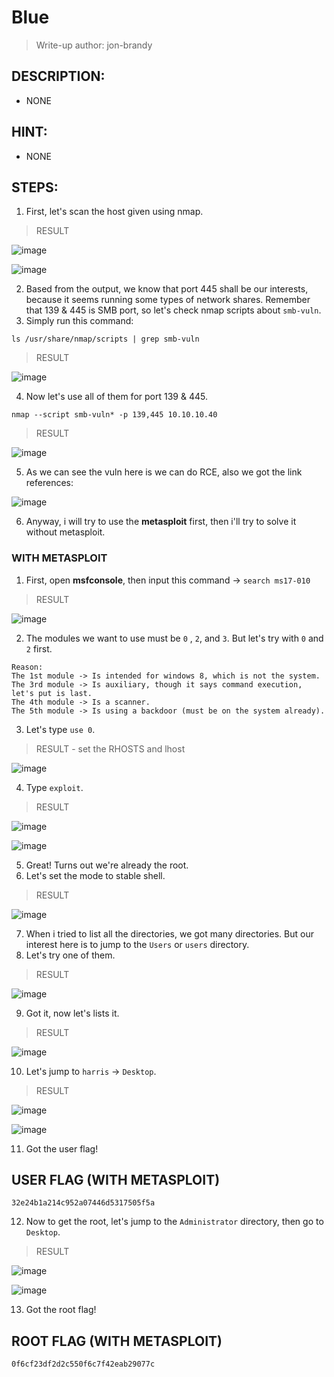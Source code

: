 # Blue
> Write-up author: jon-brandy
## DESCRIPTION:
- NONE
## HINT:
- NONE
## STEPS:
1. First, let's scan the host given using nmap.

> RESULT

![image](https://user-images.githubusercontent.com/70703371/210548655-c761e148-c1bf-4b32-a17e-8c1a72c690fb.png)


![image](https://user-images.githubusercontent.com/70703371/210548679-5dd82615-0a4e-44e9-a4bf-2cd51961c46b.png)


2. Based from the output, we know that port 445 shall be our interests, because it seems running some types of network shares. Remember that 139 & 445 is SMB port, so let's check nmap scripts about `smb-vuln`.
3. Simply run this command:

```
ls /usr/share/nmap/scripts | grep smb-vuln
```

> RESULT

![image](https://user-images.githubusercontent.com/70703371/210548775-11ed93fa-0149-40a9-920a-1257c94d9989.png)


4. Now let's use all of them for port 139 & 445.

```
nmap --script smb-vuln* -p 139,445 10.10.10.40
```

> RESULT

![image](https://user-images.githubusercontent.com/70703371/210548814-20b88593-4861-4a8e-a675-e21edf35b868.png)


5. As we can see the vuln here is we can do RCE, also we got the link references:

![image](https://user-images.githubusercontent.com/70703371/210548936-bad60e4f-f1df-4909-83f4-d59a102c7e0e.png)


6. Anyway, i will try to use the **metasploit** first, then i'll try to solve it without metasploit.

### WITH METASPLOIT

1. First, open **msfconsole**, then input this command -> `search ms17-010`

> RESULT

![image](https://user-images.githubusercontent.com/70703371/210549303-6f6bd9b9-3f1f-410c-b3af-6df4c444cee0.png)


2. The modules we want to use must be `0` , `2`, and `3`. But let's try with `0` and `2` first.

```
Reason:
The 1st module -> Is intended for windows 8, which is not the system.
The 3rd module -> Is auxiliary, though it says command execution, let's put is last. 
The 4th module -> Is a scanner.
The 5th module -> Is using a backdoor (must be on the system already).
```

3. Let's type `use 0`.

> RESULT - set the RHOSTS and lhost

![image](https://user-images.githubusercontent.com/70703371/210550559-ac898d76-deac-4ca8-8222-543969989a1d.png)

4. Type `exploit`.

> RESULT

![image](https://user-images.githubusercontent.com/70703371/210550767-4e327376-f153-4d65-bfdf-3e1ffbb8dbcb.png)


![image](https://user-images.githubusercontent.com/70703371/210550828-15d51f7d-6a90-4a73-96f7-c55d5ab6a9d5.png)


5. Great! Turns out we're already the root.
6. Let's set the mode to stable shell.

> RESULT

![image](https://user-images.githubusercontent.com/70703371/210550911-30353853-3911-433f-91c0-2970f22412fb.png)


7. When i tried to list all the directories, we got many directories. But our interest here is to jump to the `Users` or `users` directory.
8. Let's try one of them.

> RESULT

![image](https://user-images.githubusercontent.com/70703371/210551510-4fe09bf9-069e-4536-b46f-1988c57e440a.png)


9. Got it, now let's lists it.

> RESULT

![image](https://user-images.githubusercontent.com/70703371/210551605-019e6678-2cef-4fb8-a707-34de82dfb9fc.png)


10. Let's jump to `harris` -> `Desktop`.

> RESULT

![image](https://user-images.githubusercontent.com/70703371/210551720-de8cc37e-ad94-460d-9dd5-86acebb56073.png)


![image](https://user-images.githubusercontent.com/70703371/210551749-b6f42d66-1e49-4390-b906-5e30048ebe5c.png)


11. Got the user flag!

## USER FLAG (WITH METASPLOIT)

```
32e24b1a214c952a07446d5317505f5a
```

12. Now to get the root, let's jump to the `Administrator` directory, then go to `Desktop`.

> RESULT

![image](https://user-images.githubusercontent.com/70703371/210551976-4e651bfd-1885-4582-b0ed-53acb1b7fad5.png)


![image](https://user-images.githubusercontent.com/70703371/210552024-5810ae0c-fcf4-4075-af40-2de49d59ad91.png)


13. Got the root flag!

## ROOT FLAG (WITH METASPLOIT)

```
0f6cf23df2d2c550f6c7f42eab29077c
```
